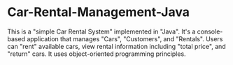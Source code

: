 # Car-Rental-Management-Java
This is a "simple Car Rental System" implemented in "Java". It's a console-based application that manages "Cars", "Customers", and "Rentals". Users can "rent" available cars, view rental information including "total price", and "return" cars. It uses object-oriented programming principles.
